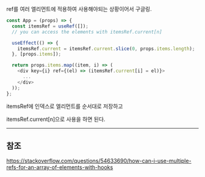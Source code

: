 ref를 여러 엘리먼트에 적용하여 사용해야되는 상황이어서 구글링.

```js
const App = (props) => {
  const itemsRef = useRef([]);
  // you can access the elements with itemsRef.current[n]

  useEffect(() => {
    itemsRef.current = itemsRef.current.slice(0, props.items.length);
  }, [props.items]);

  return props.items.map((item, i) => (
    <div key={i} ref={(el) => (itemsRef.current[i] = el)}>
      ...
    </div>
  ));
};
```

itemsRef에 인덱스로 엘리먼트를 순서대로 저장하고

itemsRef.current[n]으로 사용을 하면 된다.

---

## 참조

https://stackoverflow.com/questions/54633690/how-can-i-use-multiple-refs-for-an-array-of-elements-with-hooks
